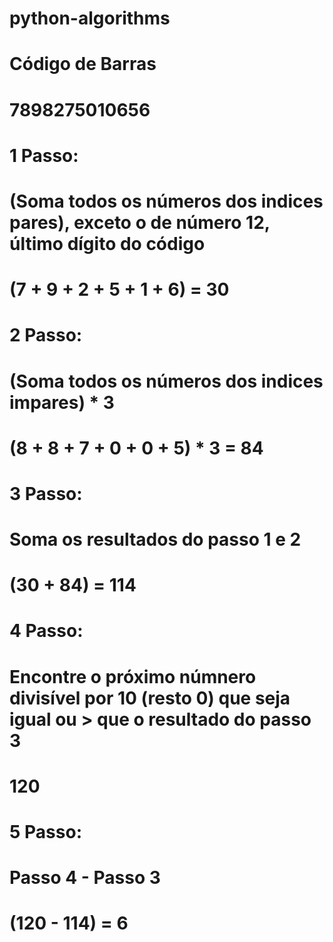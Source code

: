 ﻿# python-algorithms

# Código de Barras
# 7898275010656
# 1 Passo:
   # (Soma todos os números dos indices pares), exceto o de número 12, último dígito do código
   # (7 + 9 + 2 + 5 + 1 + 6) = 30
# 2 Passo:
   # (Soma todos os números dos indices impares) * 3 
   # (8 + 8 + 7 + 0 + 0 + 5) * 3 = 84
# 3 Passo:
   # Soma os resultados do passo 1 e 2
   # (30 + 84) = 114
# 4 Passo:
   # Encontre o próximo númnero divisível por 10 (resto 0) que seja igual ou > que o resultado do passo 3
   # 120
# 5 Passo:
   # Passo 4 - Passo 3
   # (120 - 114) = 6
